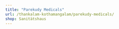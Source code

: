 ```yaml
---
title: "Parekudy Medicals"
url: /thankalam-kothamangalam/parekudy-medicals/
shop: Sanitätshaus
---
```

